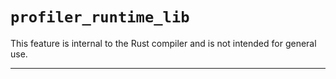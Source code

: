 # `profiler_runtime_lib`

This feature is internal to the Rust compiler and is not intended for general use.

------------------------
